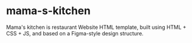# mama-s-kitchen
Mama's kitchen is restaurant Website HTML template, built using HTML + CSS + JS, and based on a Figma-style design structure.
